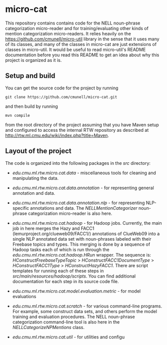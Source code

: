 # micro-cat

This repository contains contains code for the 
NELL noun-phrase categorization micro-reader and 
for training/evaluating other kinds of mention
categorization micro-readers.  It relies heavily on
the https://github.com/cmunell/micro-util 
library in the sense that it uses many of its classes,
and many of the classes in micro-cat are just extensions
of classes in micro-util.  It would be useful to 
read micro-util's README
documentation before you read this README to get
an idea about why this project is organized as it is.

## Setup and build ##

You can get the source code for the project by running

    git clone https://github.com/cmunell/micro-cat.git
    
and then build by running

    mvn compile 
    
from the root directory of the project assuming that you have
Maven setup and configured to access the internal RTW repository
as described at http://rtw.ml.cmu.edu/wiki/index.php?title=Maven.

## Layout of the project ##

The code is organized into the following packages in 
the *src* directory:

* *edu.cmu.ml.rtw.micro.cat.data* - miscellaneous tools for
cleaning and manipulating the data.

* *edu.cmu.ml.rtw.micro.cat.data.annotation* - for
representing general annotation and data.

* *edu.cmu.ml.rtw.micro.cat.data.annotation.nlp* - for representing
NLP-specific annotations and data.  The *NELLMentionCategorizer* 
noun-phrase categorization micro-reader is also here.

* *edu.cmu.ml.rtw.micro.cat.hadoop* - for Hadoop jobs.  Currently,
the main job in here merges the Hazy and FACC1
(lemurproject.org/clueweb09/FACC1/) annotations of ClueWeb09
into a single NLP annotated data set with noun-phrases labeled
 with their Freebase topics and types.  This merging is done
 by a sequence of Hadoop tasks each of which is run through
 the *edu.cmu.ml.rtw.micro.cat.hadoop.HRun* wrapper. The sequence
 is: *HConstructFreebaseTypeTopic* > *HConstructFACC1DocumentType* > 
 *HConstructFACC1Type* > *HConstructHazyFACC1*.
There are script templates for running each of these steps in 
*src/main/resources/hadoop/scripts*.  You can find additional documentation
for each step in its source code file.

* *edu.cmu.ml.rtw.micro.cat.model.evaluation.metric* - for model
evaluations

* *edu.cmu.ml.rtw.micro.cat.scratch* - for various command-line
programs.  For example, some construct data sets, and
others perform the model training and evaluation procedures.  The
NELL noun-phrase categorization command-line tool is also here
in the *NELLCategorizeNPMentions* class.

* *edu.cmu.ml.rtw.micro.cat.util* - for utilities and configu

